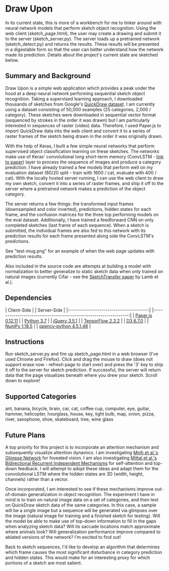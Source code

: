 # Draw Upon

In its current state, this is more of a workbench for me to tinker around with neural network models that perform sketch object recognition.  Using the web client (sketch_page.html), the user may create a drawing and submit it to the server (sketch_server.py).  The server loads up a pretrained network (sketch_detect.py) and returns the results.  These results will be presented in a digestable form so that the user can better understand how the network made its prediction.  Details about the project's current state are sketched below.


## Summary and Background

Draw Upon is a simple web application which provides a peak under the hood at a deep neural network performing sequential sketch object recognition.  Taking a supervised learning approach, I downloaded thousands of sketches from Google's [QuickDraw dataset](https://quickdraw.withgoogle.com/).  I am currently using a dataset consisting of 50,000 examples (25 categories, 2,000 / category).  These sketches were downloaded in sequential vector format (sequenced by strokes in the order it was drawn) but I am particularly interested in sequences of raster (video) data.  Therefore, I used Paper.js to import QuickDraw data into the web client and convert it to a series of raster frames of the sketch being drawn in the order it was originally drawn.

With the help of Keras, I built a few simple neural networks that perform supervised object classification learning on these sketches.  The networks make use of Keras' convolutional long short-term memory (ConvLSTM - [link to paper](https://papers.nips.cc/paper/2015/file/07563a3fe3bbe7e3ba84431ad9d055af-Paper.pdf)) layer to process the sequence of images and produce a category prediction.  I have already trained a few models that perform well on my evaluation dataset (80/20 split - train with 1600 / cat, evaluate with 400 / cat).  With the locally hosted server running, I can use the web client to draw my own sketch, convert it into a series of raster frames, and ship it off to the server where a pretrained network makes a prediction of the object category.

The server returns a few things: the transformed input frames (downsampled and color inverted), predictions, hidden states for each frame, and the confusion matrices for the three top performing models on the eval dataset.  Additionally, I have trained a feedforward CNN on only completed sketches (last frame of each sequence).  When a sketch is submitted, the individual frames are also fed to this network with its prediction results for each frame presented along side the ConvLSTM's predictions.

See "test-mug.png" for an example of when the web page updates with prediction results.

Also included in the source code are attempts at building a model with normalization to better generalize to static sketch data when only trained on natural images (currently Cifar - see the [SketchTransfer paper](https://openaccess.thecvf.com/content_WACV_2020/papers/Lamb_SketchTransfer_A_New_Dataset_for_Exploring_Detail-Invariance_and_the_Abstractions_WACV_2020_paper.pdf) by Lamb et al.).


## Dependencies

|               Client-Side               | |                            Server-Side                            |
|:---------------------------------------:| |:-----------------------------------------------------------------:|
| [Paper.js 0.12.11](http://paperjs.org/) | |               [Python 3.7](https://www.python.org/)               |
|   [jQuery 3.5.1](https://jquery.com/)   | |          [TensorFlow 2.3.2](https://www.tensorflow.org/)          |
|      [D3 6.7.0](https://d3js.org/)      | |                 [NumPy 1.18.5](https://numpy.org/)                |
                                            | [opencv-python 4.5.1.48](https://pypi.org/project/opencv-python/) |


## Instructions

Run sketch_server.py and fire up sketch_page.html in a web browser (I've used Chrome and Firefox).  Click and drag the mouse to draw (does not support erase now - refresh page to start over) and press the '3' key to ship it off to the server for sketch prediction.  If successful, the server will return data that the page visualizes beneath where you drew your sketch.  Scroll down to explore!


## Supported Categories

ant, banana, bicycle, brain, car,
cat, coffee cup, computer, eye, guitar,
hammer, helicopter, hourglass, house, key,
light bulb, map, onion, pizza, river,
saxophone, shoe, skateboard, tree, wine glass


## Future Plans

A top priority for this project is to incorporate an attention mechanism and subsequently visualize attention dynamics.  I am investigating [Mnih et al.'s Glimpse Network](https://papers.nips.cc/paper/2014/file/09c6c3783b4a70054da74f2538ed47c6-Paper.pdf) for foveated vision.  I am also investigating [Mittal et al.'s Bidirectional Recurrent Independent Mechanisms](http://proceedings.mlr.press/v119/mittal20a/mittal20a.pdf) for self-attention and top-down feedback.  I will attempt to adopt these ideas and adapt them for the convolutional LSTM where the hidden states are 3D (width, height, channels) rather than a vector.

Once incorporated, I am interested to see if these mechanisms improve out-of-domain generalization in object recognition.  The experiment I have in mind is to train on natural image data on a set of categories, and then test on QuickDraw sketch data of the same categories.  In this case, a sample will be a single image but a sequence will be generated via glimpses over the image (natural image for training and a finished sketch for testing).  Will the model be able to make use of top-down information to fill in the gaps when analyzing sketch data?  Will its saccade locations match approximate where animals look?  Will generalization performance improve compared to ablated versions of the network?  I'm excited to find out!  

Back to sketch sequences, I'd like to develop an algorithm that determines which frame causes the most significant disturbance in category prediction and hidden states.  This would make for an interesting proxy for which portions of a sketch are most salient.